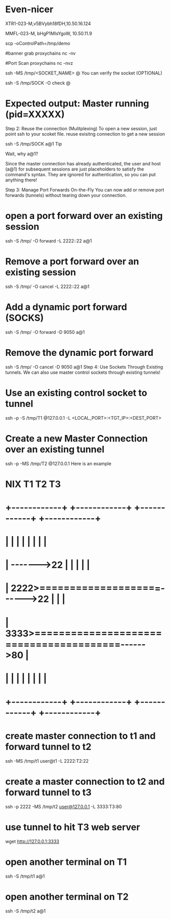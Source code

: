 # Even-nicer
XTR1-023-M,v5BVybh18fDH,10.50.16.124



MMFL-023-M, bHgP1MIsYgoW, 10.50.11.9

scp -oControlPath=/tmp/demo <SOURCE> <DEST>

#banner grab
proxychains nc -nv <IP>  <PORT>

#Port Scan
proxychains nc -nvz <IP>  <PORT>

ssh -MS /tmp/<SOCKET_NAME> <USER>@<TGT IP>
You can verify the socket (OPTIONAL)

ssh -S /tmp/SOCK -O check <USER>@<TGT>
# Expected output: Master running (pid=XXXXX)
Step 2: Reuse the connection (Mulitplexing)
To open a new session, just point ssh to your scoket file. reuse exisitng connection to get a new session

ssh -S /tmp/SOCK a@1
Tip

Wait, why a@1?

Since the master connection has already authenticated, the user and host (a@1) for subsequent sessions are just placeholders to satisfy the command's syntax. They are ignored for authentication, so you can put anything there!

Step 3: Manage Port Forwards On-the-Fly
You can now add or remove port forwards (tunnels) without tearing down your connection.

# open a port forward over an existing session
ssh -S /tmp/<SOCK> -O forward -L 2222:<TGT>:22 a@1

# Remove a port forward over an existing session
ssh -S /tmp/<SOCK> -O cancel -L 2222:<TGT>:22 a@1

# Add a dynamic port forward (SOCKS)
ssh -S /tmp/<SOCK> -O forward -D 9050 a@1

# Remove the dynamic port forward
ssh -S /tmp/<SOCK> -O cancel -D 9050 a@1
Step 4: Use Sockets Through Existing tunnels.
We can also use master control sockets through existing tunnels!

# Use an existing control socket to tunnel 
ssh -p <PORT> -S /tmp/T1 <USER>@127.0.0.1 -L <LOCAL_PORT>:<TGT_IP>:<DEST_PORT>

# Create a new Master Connection over an existing tunnel
ssh -p <PORT> -MS /tmp/T2 <USER>@127.0.0.1
Here is an example

#      NIX                  T1                  T2                  T3
# +------------+      +------------+      +------------+      +------------+      
# |            |      |            |      |            |      |            |   
# |            ------->22          |      |            |      |            |   
# |        2222>====================------>22          |      |            |    
# |        3333>========================================------>80          |     
# |            |      |            |      |            |      |            |    
# +------------+      +------------+      +------------+      +------------+  

# create master connection to t1 and forward tunnel to t2
ssh -MS /tmp/t1 user@t1 -L 2222:T2:22

# create a master connection to t2 and forward tunnel to t3
ssh -p 2222 -MS /tmp/t2 user@127.0.0.1 -L 3333:T3:80

# use tunnel to hit T3 web server
wget http://127.0.0.1:3333

# open another terminal on T1
ssh -S /tmp/t1 a@1

# open another terminal on T2
ssh -S /tmp/t2 a@1
